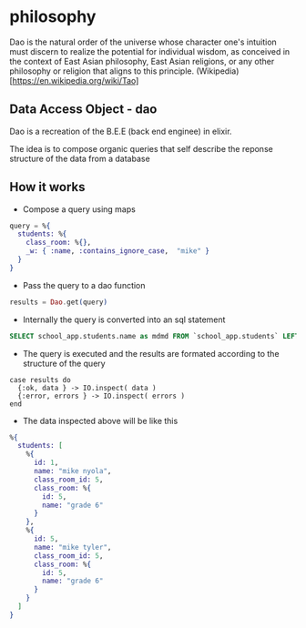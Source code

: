 # philosophy
Dao is the natural order of the universe whose character one's intuition must discern to realize the potential for individual wisdom, as conceived in the context of East Asian philosophy, East Asian religions, or any other philosophy or religion that aligns to this principle. 
(Wikipedia)[https://en.wikipedia.org/wiki/Tao]

## Data Access Object - dao
Dao is a recreation of the B.E.E (back end enginee) in elixir.

The idea is to compose organic queries that self describe the reponse structure of the data from a database

## How it works
* Compose a query using maps
```elixir
query = %{
  students: %{
    class_room: %{},
    _w: { :name, :contains_ignore_case,  "mike" }
  }
}
```
* Pass the query to a dao function
```elixir
results = Dao.get(query)
```
* Internally the query is converted into an sql statement
```sql
SELECT school_app.students.name as mdmd FROM `school_app.students` LEFT JOIN kkffl to gkgk WHERE `school_app.students.name` like '%mike%'
```
* The query is executed and the results are formated according to the structure of the query
```
case results do
  {:ok, data } -> IO.inspect( data )
  {:error, errors } -> IO.inspect( errors )
end
```
* The data inspected above will be like this
```elixir
%{
  students: [
    %{
      id: 1,
      name: "mike nyola",
      class_room_id: 5,
      class_room: %{
        id: 5,
        name: "grade 6"
      }
    },
    %{
      id: 5,
      name: "mike tyler",
      class_room_id: 5,
      class_room: %{
        id: 5,
        name: "grade 6"
      }
    }
  ]
}
```



